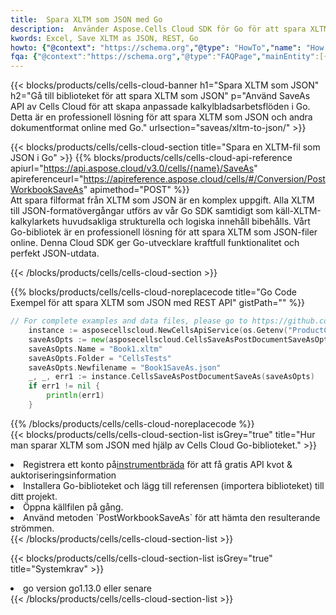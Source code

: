 ```yaml
---
title:  Spara XLTM som JSON med Go
description:  Använder Aspose.Cells Cloud SDK för Go för att spara XLTM-formatfilen som JSON-formatfil.
kwords: Excel, Save XLTM as JSON, REST, Go
howto: {"@context": "https://schema.org","@type": "HowTo","name": "How to save XLTM as JSON using the Cells Cloud Go library.","description": "How to save XLTM as JSON using the Cells Cloud Go library.","image": {"@type": "ImageObject"},"url": "/go/saveas/xltm-to-json/","step": [{ "@type": "HowToStep","name": "How to save XLTM as JSON using the Cells Cloud Go library. step 1", "image": {"@type": "ImageObject",},"url": "/go/saveas/xltm-to-json/","text": "Register an account at <a href='https://dashboard.aspose.cloud/'>Dashboard</a> to get free API quota & authorization details",},{ "@type": "HowToStep","name": "How to save XLTM as JSON using the Cells Cloud Go library. step 1", "image": {"@type": "ImageObject",},"url": "/go/saveas/xltm-to-json/","text": "Install Go library and add the reference (import the library) to your project.",},{ "@type": "HowToStep","name": "How to save XLTM as JSON using the Cells Cloud Go library. step 1", "image": {"@type": "ImageObject",},"url": "/go/saveas/xltm-to-json/","text": "Open the source file in go.",},{ "@type": "HowToStep","name": "How to save XLTM as JSON using the Cells Cloud Go library. step 1", "image": {"@type": "ImageObject",},"url": "/go/saveas/xltm-to-json/","text": "Use the `PostWorkbookSaveAs` method to retrieve the resulting stream.",}, ],"supply": {"@type": "HowToSupply","name": "document"},"tool": [{"@type": "HowToTool","name": "Goland, Visual Studio Code, Eclipse"},{"@type": "HowToTool","name": "Aspose Cells"}],"totalTime": "PT6M"}
fqa: {"@context":"https://schema.org","@type":"FAQPage","mainEntity":[{"@type":"Question","name":"Why save file as other formats file in C# using REST API?","acceptedAnswer":{"@type":"Answer","text":"Documents are encoded in many ways, and some files may be incompatible with the software you use. To open and read such files, just save them as appropriate file formats.<br/><ol><li>Install .NET SDK and add the reference (import the library) to your project.</li><li>Open the source file in C# using REST API.</li><li>Call the PostWorkbookSaveAsRequest() method, passing an output filename with required extension.</li><li>Get the result of save as a separate file.</li></ol>"}},{"@type":"Question","name":"What file formats can I save as with your C# library?","acceptedAnswer":{"@type":"Answer","text":"We support a variety of file formats for conversion using .NET library, including XLSX, Excel, xls , PDF, CSV, HTML, Markdown, XML, PNG, JPG, TIFF, Json, TXT and many more."}},{"@type":"Question","name":"What is the maximum allowed file size for conversion using this .NET library?","acceptedAnswer":{"@type":"Answer","text":"There are no file size limits for format conversions using .NET library."}}]}
---
```

{{< blocks/products/cells/cells-cloud-banner h1="Spara XLTM som JSON" h2="Gå till biblioteket för att spara XLTM som JSON" p="Använd SaveAs API av Cells Cloud för att skapa anpassade kalkylbladsarbetsflöden i Go. Detta är en professionell lösning för att spara XLTM som JSON och andra dokumentformat online med Go." urlsection="saveas/xltm-to-json/" >}}

{{< blocks/products/cells/cells-cloud-section title="Spara en XLTM-fil som JSON i Go" >}}
{{% blocks/products/cells/cells-cloud-api-reference apiurl="https://api.aspose.cloud/v3.0/cells/{name}/SaveAs" apireferenceurl="https://apireference.aspose.cloud/cells/#/Conversion/PostWorkbookSaveAs" apimethod="POST" %}}
<br/>
Att spara filformat från XLTM som JSON är en komplex uppgift. Alla XLTM till JSON-formatövergångar utförs av vår Go SDK samtidigt som käll-XLTM-kalkylarkets huvudsakliga strukturella och logiska innehåll bibehålls. Vårt Go-bibliotek är en professionell lösning för att spara XLTM som JSON-filer online. Denna Cloud SDK ger Go-utvecklare kraftfull funktionalitet och perfekt JSON-utdata.

{{< /blocks/products/cells/cells-cloud-section >}}

{{% blocks/products/cells/cells-cloud-noreplacecode title="Go Code Exempel för att spara XLTM som JSON med REST API" gistPath="" %}}
  
```go
// For complete examples and data files, please go to https://github.com/aspose-cells-cloud/aspose-cells-cloud-go/
    instance := asposecellscloud.NewCellsApiService(os.Getenv("ProductClientId"), os.Getenv("ProductClientSecret"))
    saveAsOpts := new(asposecellscloud.CellsSaveAsPostDocumentSaveAsOpts)
    saveAsOpts.Name = "Book1.xltm"
    saveAsOpts.Folder = "CellsTests"
    saveAsOpts.Newfilename = "Book1SaveAs.json"
    _, _, err1 := instance.CellsSaveAsPostDocumentSaveAs(saveAsOpts)
    if err1 != nil {
	    println(err1)
    }
```
  
{{% /blocks/products/cells/cells-cloud-noreplacecode %}}
<br/>
{{< blocks/products/cells/cells-cloud-section-list isGrey="true" title="Hur man sparar XLTM som JSON med hjälp av Cells Cloud Go-biblioteket." >}}
<li> Registrera ett konto på<a href="https://dashboard.aspose.cloud/">instrumentbräda</a> för att få gratis API kvot & auktoriseringsinformation</li>
<li>Installera Go-biblioteket och lägg till referensen (importera biblioteket) till ditt projekt.</li>
<li>Öppna källfilen på gång.</li>
<li>Använd metoden `PostWorkbookSaveAs` för att hämta den resulterande strömmen.</li>
{{< /blocks/products/cells/cells-cloud-section-list >}}

{{< blocks/products/cells/cells-cloud-section-list isGrey="true" title="Systemkrav" >}}
<li>go version go1.13.0 eller senare</li>
{{< /blocks/products/cells/cells-cloud-section-list >}}
